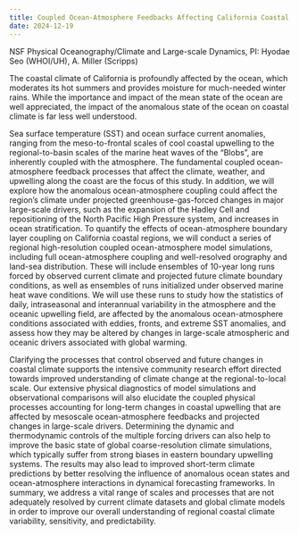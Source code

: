 ```yaml
---
title: Coupled Ocean-Atmosphere Feedbacks Affecting California Coastal Climate; Current Conditions and Future Projections
date: 2024-12-19
---
```


NSF Physical Oceanography/Climate and Large-scale Dynamics, PI: Hyodae Seo (WHOI/UH), A. Miller (Scripps)
<!--more-->

The coastal climate of California is profoundly affected by the ocean, which moderates its hot summers and provides moisture for much-needed winter rains. While the importance and impact of the mean state of the ocean are well appreciated, the impact of the anomalous state of the ocean on coastal climate is far less well understood. 

Sea surface temperature (SST) and ocean surface current anomalies, ranging from the meso-to-frontal scales of cool coastal upwelling to the regional-to-basin scales of the marine heat waves of the “Blobs”, are inherently coupled with the atmosphere. The fundamental coupled ocean-atmosphere feedback processes that affect the climate, weather, and upwelling along the coast are the focus of this study. In addition, we will explore how the anomalous ocean-atmosphere coupling could affect the region’s climate under projected greenhouse-gas-forced changes in major large-scale drivers, such as the expansion of the Hadley Cell and repositioning of the North Pacific High Pressure system, and increases in ocean stratification. To quantify the effects of ocean-atmosphere boundary layer coupling on California coastal regions, we will conduct a series of regional high-resolution coupled ocean-atmosphere model simulations, including full ocean-atmosphere coupling and well-resolved orography and land-sea distribution. These will include ensembles of 10-year long runs forced by observed current climate and projected future climate boundary conditions, as well as ensembles of runs initialized under observed marine heat wave conditions. We will use these runs to study how the statistics of daily, intraseasonal and interannual variability in the atmosphere and the oceanic upwelling field, are affected by the anomalous ocean-atmosphere conditions associated with eddies, fronts, and extreme SST anomalies, and assess how they may be altered by changes in large-scale atmospheric and oceanic drivers associated with global warming.

Clarifying the processes that control observed and future changes in coastal climate supports the intensive community research effort directed towards improved understanding of climate change at the regional-to-local scale. Our extensive physical diagnostics of model simulations and observational comparisons will also elucidate the coupled physical processes accounting for long-term changes in coastal upwelling that are affected by mesoscale ocean-atmosphere feedbacks and projected changes in large-scale drivers. Determining the dynamic and thermodynamic controls of the multiple forcing drivers can also help to improve the basic state of global coarse-resolution climate simulations, which typically suffer from strong biases in eastern boundary upwelling systems. The results may also lead to improved short-term climate predictions by better resolving the influence of anomalous ocean states and ocean-atmosphere interactions in dynamical forecasting frameworks. In summary, we address a vital range of scales and processes that are not adequately resolved by current climate datasets and global climate models in order to improve our overall understanding of regional coastal climate variability, sensitivity, and predictability.

